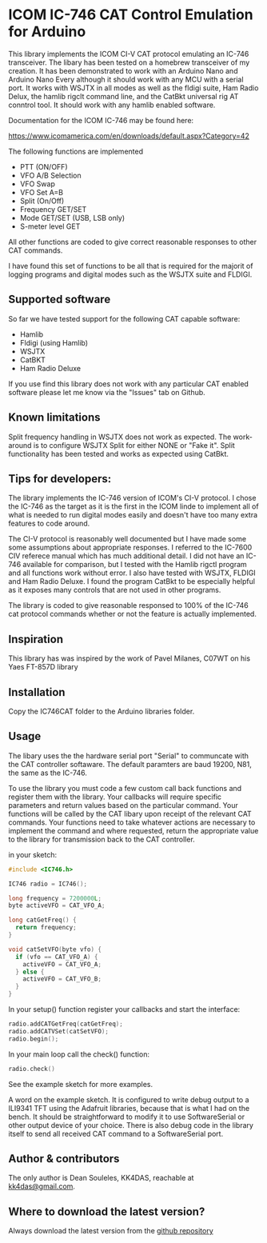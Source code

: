 # ICOM IC-746 CAT Control Emulation for Arduino #

This library implements the ICOM CI-V CAT protocol emulating an IC-746 transceiver.  The libary has been tested on a homebrew transceiver of my creation.  It has been demonstrated to work with an Arduino Nano and Arduino Nano Every although it should work with any MCU with a serial port.  It works with WSJTX in all modes as well as the fldigi suite, Ham Radio Delux, the hamlib rigclt command line, and the CatBkt universal rig AT conntrol tool.  It should work with any hamlib enabled software.

Documentation for the ICOM IC-746 may be found here:

https://www.icomamerica.com/en/downloads/default.aspx?Category=42 

The following functions are implemented
* PTT (ON/OFF)
* VFO A/B Selection
* VFO Swap
* VFO Set A=B
* Split (On/Off)
* Frequency GET/SET
* Mode GET/SET (USB, LSB only)
* S-meter level GET

All other functions are coded to give correct reasonable responses to other CAT commands.

I have found this set of functions to be all that is required for the majorit of logging programs and digital modes such as the WSJTX suite and FLDIGI.


## Supported software ##

So far we have tested support for the following CAT capable software:

* Hamlib
* Fldigi (using Hamlib)
* WSJTX
* CatBKT
* Ham Radio Deluxe

If you use find this library does not work with any particular CAT enabled software please let me know via the "Issues" tab on Github.

## Known limitations ##

Split frequency handling in WSJTX does not work as expected.  The work-around is to configure WSJTX Split for either NONE or "Fake it".  Split functionality has been tested and works as expected using CatBkt.  

## Tips for developers: ##

The library implements the IC-746 version of ICOM's CI-V protocol.  I chose the IC-746 as the target as it is the first in the ICOM linde to implement all of what is needed to run digital modes easily and doesn't have too many extra features to code around.

The CI-V protocol is reasonably well documented but I have made some  some assumptions about appropriate responses. I referred to the IC-7600 CIV referece manual which has much additional detail. I did not have an IC-746 available for comparison, but I tested with the Hamlib rigctl program and all functions work without error.  I also have tested with WSJTX, FLDIGI and Ham Radio Deluxe. I found the program CatBkt to be especially helpful as it exposes many controls that are not used in other programs.  

The library is coded to give reasonable responsed to 100% of the IC-746 cat protocol commands whether or not the feature is actually implemented.

## Inspiration ##

This library has was inspired by the work of Pavel Milanes, C07WT on his Yaes FT-857D library

## Installation ##

Copy the IC746CAT folder to the Arduino libraries folder.

## Usage ##

The libary uses the the hardware serial port "Serial" to communcate with the CAT controller softaware.  The default paramters are baud 19200, N81, the same as the IC-746.

To use the library you must code a few custom call back functions and register them with the library.  Your callbacks will require specific parameters and return values based on the particular command.  Your functions will be called by the CAT libary upon receipt of the relevant CAT commands.  Your functions need to take whatever actions are necessary to implement the command and where requested, return the appropriate value to the library for transmission back to the CAT controller.

in your sketch:
```C++
#include <IC746.h>

IC746 radio = IC746();

long frequency = 7200000L;
byte activeVFO = CAT_VFO_A; 

long catGetFreq() {
  return frequency;
}

void catSetVFO(byte vfo) {
  if (vfo == CAT_VFO_A) {
    activeVFO = CAT_VFO_A;
  } else {
    activeVFO = CAT_VFO_B;
  }
}
```

In your setup() function register your callbacks and start the interface:
```C++
radio.addCATGetFreq(catGetFreq);
radio.addCATVSet(catSetVFO);
radio.begin();
```
In your main loop call the check() function:
```C++
radio.check()
```
See the example sketch for more examples.

A word on the example sketch.  It is configured to write debug output to a ILI9341 TFT using the Adafruit libraries, because that is what I had on the bench. It should be straightforward to modify it to use SoftwareSerial or other output device of your choice.  There is also debug code in the library itself to send all received CAT command to a SoftwareSerial port.

## Author & contributors ##

The only author is Dean Souleles, KK4DAS, reachable at kk4das@gmail.com.

## Where to download the latest version? ##

Always download the latest version from the [github repository](https://github.com/KK4DAS/IC746CAT/)


